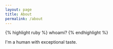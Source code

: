 ```yaml
---
layout: page
title: About 
permalink: /about
---
```

 
{% highlight ruby %}
whoami?
{% endhighlight %}

I'm a human with exceptional taste.
